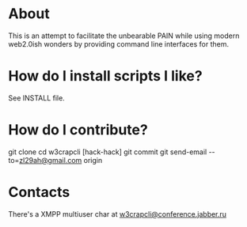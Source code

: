 About
=====

This is an attempt to facilitate the unbearable PAIN while using modern
web2.0ish wonders by providing command line interfaces for them.


How do I install scripts I like?
================================

See INSTALL file.


How do I contribute?
====================

git clone
cd w3crapcli
[hack-hack]
git commit
git send-email --to=zl29ah@gmail.com origin


Contacts
========

There's a XMPP multiuser char at w3crapcli@conference.jabber.ru
